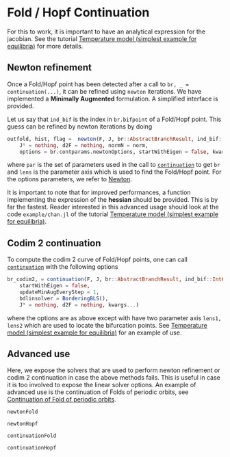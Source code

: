 # Fold / Hopf Continuation

For this to work, it is important to have an analytical expression for the jacobian. See the tutorial [Temperature model (simplest example for equilibria)](@ref) for more details.

## Newton refinement

Once a Fold/Hopf point has been detected after a call to `br, _ = continuation(...)`, it can be refined using `newton` iterations. We have implemented a **Minimally Augmented** formulation. A simplified interface is provided.

Let us say that `ind_bif` is the index in `br.bifpoint` of a Fold/Hopf point. This guess can be refined by newton iterations by doing 

```julia
outfold, hist, flag =  newton(F, J, br::AbstractBranchResult, ind_bif::Int64; 
	Jᵗ = nothing, d2F = nothing, normN = norm, 
	options = br.contparams.newtonOptions, startWithEigen = false, kwargs...)
```

where `par` is the set of parameters used in the call to [`continuation`](@ref) to get `br` and `lens` is the parameter axis which is used to find the Fold/Hopf point. For the options parameters, we refer to [Newton](@ref).

It is important to note that for improved performances, a function implementing the expression of the **hessian** should be provided. This is by far the fastest. Reader interested in this advanced usage should look at the code `example/chan.jl` of the tutorial [Temperature model (simplest example for equilibria)](@ref). 

## Codim 2 continuation

To compute the codim 2 curve of Fold/Hopf points, one can call [`continuation`](@ref) with the following options

```julia
br_codim2, = continuation(F, J, br::AbstractBranchResult, ind_bif::Int64, lens2::Lens, options_cont::ContinuationPar ; 
	startWithEigen = false, 
	updateMinAugEveryStep = 1,
	bdlinsolver = BorderingBLS(),
	Jᵗ = nothing, d2F = nothing, kwargs...)
```

where the options are as above except with have two parameter axis `lens1, lens2` which are used to locate the bifurcation points. See [Temperature model (simplest example for equilibria)](@ref) for an example of use. 

## Advanced use

Here, we expose the solvers that are used to perform newton refinement or codim 2 continuation in case the above methods fails. This is useful in case it is too involved to expose the linear solver options. An example of advanced use is the continuation of Folds of periodic orbits, see [Continuation of Fold of periodic orbits](@ref).

```@docs
newtonFold
```

```@docs
newtonHopf
```


```@docs
continuationFold
```

```@docs
continuationHopf
```
